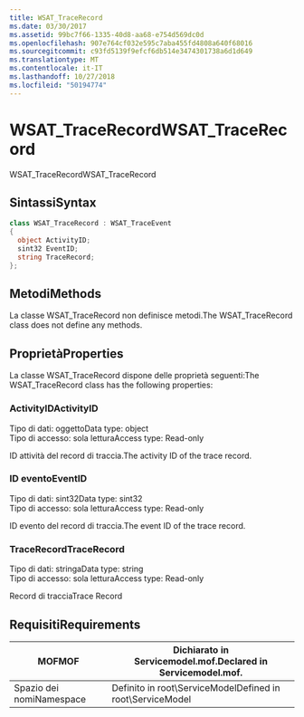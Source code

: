 ```yaml
---
title: WSAT_TraceRecord
ms.date: 03/30/2017
ms.assetid: 99bc7f66-1335-40d8-aa68-e754d569dc0d
ms.openlocfilehash: 907e764cf032e595c7aba455fd4808a640f68016
ms.sourcegitcommit: c93fd5139f9efcf6db514e3474301738a6d1d649
ms.translationtype: MT
ms.contentlocale: it-IT
ms.lasthandoff: 10/27/2018
ms.locfileid: "50194774"
---
```

# <a name="wsattracerecord"></a><span data-ttu-id="a3ace-102">WSAT_TraceRecord</span><span class="sxs-lookup"><span data-stu-id="a3ace-102">WSAT_TraceRecord</span></span>
<span data-ttu-id="a3ace-103">WSAT_TraceRecord</span><span class="sxs-lookup"><span data-stu-id="a3ace-103">WSAT_TraceRecord</span></span>  
  
## <a name="syntax"></a><span data-ttu-id="a3ace-104">Sintassi</span><span class="sxs-lookup"><span data-stu-id="a3ace-104">Syntax</span></span>  
  
```csharp
class WSAT_TraceRecord : WSAT_TraceEvent  
{  
  object ActivityID;  
  sint32 EventID;  
  string TraceRecord;  
};  
```  
  
## <a name="methods"></a><span data-ttu-id="a3ace-105">Metodi</span><span class="sxs-lookup"><span data-stu-id="a3ace-105">Methods</span></span>  
 <span data-ttu-id="a3ace-106">La classe WSAT_TraceRecord non definisce metodi.</span><span class="sxs-lookup"><span data-stu-id="a3ace-106">The WSAT_TraceRecord class does not define any methods.</span></span>  
  
## <a name="properties"></a><span data-ttu-id="a3ace-107">Proprietà</span><span class="sxs-lookup"><span data-stu-id="a3ace-107">Properties</span></span>  
 <span data-ttu-id="a3ace-108">La classe WSAT_TraceRecord dispone delle proprietà seguenti:</span><span class="sxs-lookup"><span data-stu-id="a3ace-108">The WSAT_TraceRecord class has the following properties:</span></span>  
  
### <a name="activityid"></a><span data-ttu-id="a3ace-109">ActivityID</span><span class="sxs-lookup"><span data-stu-id="a3ace-109">ActivityID</span></span>  
 <span data-ttu-id="a3ace-110">Tipo di dati: oggetto</span><span class="sxs-lookup"><span data-stu-id="a3ace-110">Data type: object</span></span>  
<span data-ttu-id="a3ace-111">Tipo di accesso: sola lettura</span><span class="sxs-lookup"><span data-stu-id="a3ace-111">Access type: Read-only</span></span>  
  
 <span data-ttu-id="a3ace-112">ID attività del record di traccia.</span><span class="sxs-lookup"><span data-stu-id="a3ace-112">The activity ID of the trace record.</span></span>  
  
### <a name="eventid"></a><span data-ttu-id="a3ace-113">ID evento</span><span class="sxs-lookup"><span data-stu-id="a3ace-113">EventID</span></span>  
 <span data-ttu-id="a3ace-114">Tipo di dati: sint32</span><span class="sxs-lookup"><span data-stu-id="a3ace-114">Data type: sint32</span></span>  
<span data-ttu-id="a3ace-115">Tipo di accesso: sola lettura</span><span class="sxs-lookup"><span data-stu-id="a3ace-115">Access type: Read-only</span></span>  
  
 <span data-ttu-id="a3ace-116">ID evento del record di traccia.</span><span class="sxs-lookup"><span data-stu-id="a3ace-116">The event ID of the trace record.</span></span>  
  
### <a name="tracerecord"></a><span data-ttu-id="a3ace-117">TraceRecord</span><span class="sxs-lookup"><span data-stu-id="a3ace-117">TraceRecord</span></span>  
 <span data-ttu-id="a3ace-118">Tipo di dati: stringa</span><span class="sxs-lookup"><span data-stu-id="a3ace-118">Data type: string</span></span>  
<span data-ttu-id="a3ace-119">Tipo di accesso: sola lettura</span><span class="sxs-lookup"><span data-stu-id="a3ace-119">Access type: Read-only</span></span>  
  
 <span data-ttu-id="a3ace-120">Record di traccia</span><span class="sxs-lookup"><span data-stu-id="a3ace-120">Trace Record</span></span>  
  
## <a name="requirements"></a><span data-ttu-id="a3ace-121">Requisiti</span><span class="sxs-lookup"><span data-stu-id="a3ace-121">Requirements</span></span>  
  
|<span data-ttu-id="a3ace-122">MOF</span><span class="sxs-lookup"><span data-stu-id="a3ace-122">MOF</span></span>|<span data-ttu-id="a3ace-123">Dichiarato in Servicemodel.mof.</span><span class="sxs-lookup"><span data-stu-id="a3ace-123">Declared in Servicemodel.mof.</span></span>|  
|---------|-----------------------------------|  
|<span data-ttu-id="a3ace-124">Spazio dei nomi</span><span class="sxs-lookup"><span data-stu-id="a3ace-124">Namespace</span></span>|<span data-ttu-id="a3ace-125">Definito in root\ServiceModel</span><span class="sxs-lookup"><span data-stu-id="a3ace-125">Defined in root\ServiceModel</span></span>|
